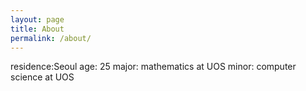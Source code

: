 ```yaml
---
layout: page
title: About
permalink: /about/
---
```


residence:Seoul
age: 25
major: mathematics at UOS
minor: computer science at UOS
